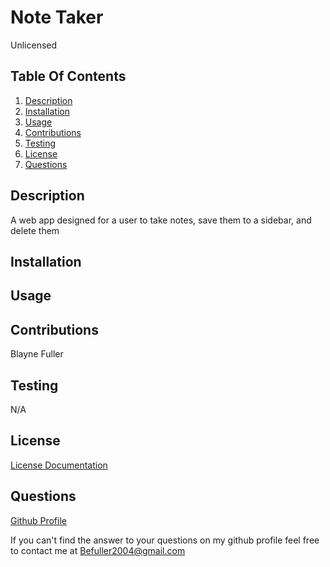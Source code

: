# Note Taker
Unlicensed
## Table Of Contents
  1. [Description](#description)
  2. [Installation](#installation)
  3. [Usage](#usage)
  4. [Contributions](#contributions)
  5. [Testing](#testing)
  6. [License](#license)
  7. [Questions](#questions)

## Description 
A web app designed for a user to take notes, save them to a sidebar, and delete them

## Installation


## Usage


## Contributions
Blayne Fuller

## Testing
N/A

## License
[License Documentation](https://choosealicense.com/no-permission/)

## Questions
[Github Profile](https://github.com/blayne-04)

If you can't find the answer to your questions on my github profile feel free to contact me at Befuller2004@gmail.com
